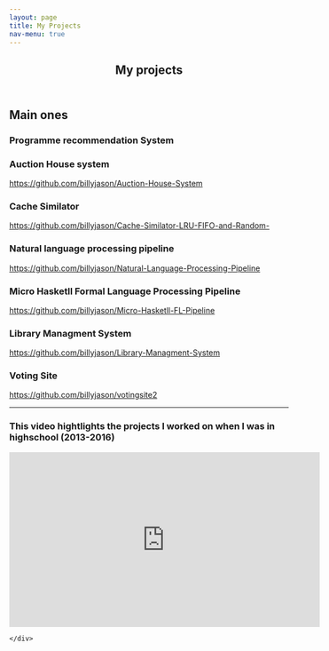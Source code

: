 ```yaml
---
layout: page
title: My Projects
nav-menu: true
---
```


<!-- Main -->
<div id="main" class="alt">

<!-- One -->
<section id="one">
	<div class="inner">
		<header class="major">
			<h1>My projects</h1>
		</header>

<!-- Content -->
<h2 id="content">Main ones</h2>
<p></p>
<div class="row">
	<div class="6u 12u$(small)">
		<h3>Programme recommendation System</h3>
		<p></p>
	</div>
	<div class="6u$ 12u$(small)">
		<h3>Auction House system</h3>
		<p>
		 <a href="https://github.com/billyjason/Auction-House-System">
		https://github.com/billyjason/Auction-House-System</a>
		</p>
	</div>
	<!-- Break -->
	<div class="4u 12u$(medium)">
		<h3>Cache Similator</h3>
		<p>
		 <a href="https://github.com/billyjason/Cache-Similator-LRU-FIFO-and-Random-">
		https://github.com/billyjason/Cache-Similator-LRU-FIFO-and-Random-</a>
		</p>
	</div>
	<div class="4u 12u$(medium)">
		<h3>Natural language processing pipeline</h3>
		<p>
		 <a href="https://github.com/billyjason/Natural-Language-Processing-Pipeline">
		https://github.com/billyjason/Natural-Language-Processing-Pipeline</a>
		</p>
	</div>
	<div class="4u 12u$(medium)">
		<h3>Micro Hasketll Formal Language Processing Pipeline</h3>
		<p>
		 <a href="https://github.com/billyjason/Micro-Hasketll-FL-Pipeline">
		https://github.com/billyjason/Micro-Hasketll-FL-Pipeline</a>
		</p>
	</div>
	<div class="4u$ 12u$(medium)">
		<h3>Library Managment System</h3>
		<p>
		 <a href="https://github.com/billyjason/Library-Managment-System">
		https://github.com/billyjason/Library-Managment-System</a>
		</p>
	</div>
	<div class="4u$ 12u$(medium)">
		<h3>Voting Site</h3>
		<p>
		 <a href="https://github.com/billyjason/votingsite2">
		https://github.com/billyjason/votingsite2</a>
		</p>
	</div>
</div>

<hr class="major" />
<div class="12u$ 12u$(medium)">
		<h3>This video hightlights the projects I worked on when I was in highschool (2013-2016)</h3>
		<iframe width="560" height="315" src="https://www.youtube-nocookie.com/embed/v8cuZL6tEbk?start=1" frameborder="0" allow="accelerometer; autoplay; encrypted-media; gyroscope; picture-in-picture" allowfullscreen></iframe>
		
	</div>
